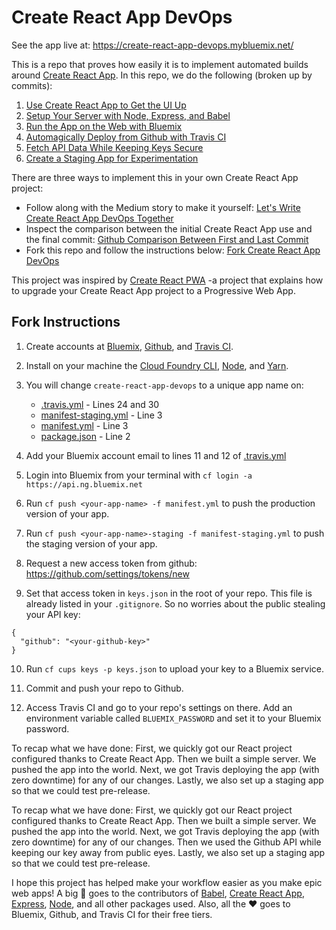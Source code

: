 # Create React App DevOps

See the app live at: https://create-react-app-devops.mybluemix.net/

This is a repo that proves how easily it is to implement automated builds around [Create React App](https://github.com/facebookincubator/create-react-app). In this repo, we do the following (broken up by commits):

1. [Use Create React App to Get the UI Up](https://github.com/seejamescode/create-react-app-devops/commit/0dbaf64a02f0eeedba2e5a134d472a58b3fc55a5)
2. [Setup Your Server with Node, Express, and Babel](https://github.com/seejamescode/create-react-app-devops/commit/aafd7e34b43906814b7bb49e0a3d33e211e81281)
3. [Run the App on the Web with Bluemix](https://github.com/seejamescode/create-react-app-devops/commit/3d61ec57acdbd0988c4aadf402415d290cf9c064)
4. [Automagically Deploy from Github with Travis CI](https://github.com/seejamescode/create-react-app-devops/commit/0a624c089cdf19c966c431d49aeaa2ea9992941f)
5. [Fetch API Data While Keeping Keys Secure](https://github.com/seejamescode/create-react-app-devops/commit/2a4fe33006f46b4f036f1846874ef869243d5743)
6. [Create a Staging App for Experimentation](https://github.com/seejamescode/create-react-app-devops/commit/e792b417e6a6b843516fd485668587bc9f513c04)

There are three ways to implement this in your own Create React App project:

- Follow along with the Medium story to make it yourself: [Let's Write Create React App DevOps Together](https://medium.com/@seejamescode/lets-write-create-react-app-devops-together-dc19512c6fbb#.un9m9z1qn)
- Inspect the comparison between the initial Create React App use and the final commit: [Github Comparison Between First and Last Commit](https://github.com/seejamescode/create-react-app-devops/compare/0dbaf64a02f0eeedba2e5a134d472a58b3fc55a5...master)
- Fork this repo and follow the instructions below: [Fork Create React App DevOps](https://github.com/seejamescode/create-react-app-devops#fork-destination-box)

This project was inspired by [Create React PWA](https://github.com/jeffposnick/create-react-pwa) -a project that explains how to upgrade your Create React App project to a Progressive Web App.

## Fork Instructions

1) Create accounts at [Bluemix](https://bluemix.net/), [Github](https://console.ng.bluemix.net/), and [Travis CI](https://travis-ci.org/).

2) Install on your machine the [Cloud Foundry CLI](https://docs.cloudfoundry.org/cf-cli/install-go-cli.html), [Node](https://docs.npmjs.com/getting-started/installing-node), and [Yarn](https://yarnpkg.com/lang/en/docs/install/#mac-tab).

3) You will change `create-react-app-devops` to a unique app name on:

	- [.travis.yml](https://github.com/seejamescode/create-react-app-devops/blob/master/.travis.yml) - Lines 24 and 30
	- [manifest-staging.yml](https://github.com/seejamescode/create-react-app-devops/blob/master/manifest-staging.yml) - Line 3
	- [manifest.yml](https://github.com/seejamescode/create-react-app-devops/blob/master/manifest.yml) - Line 3
	- [package.json](https://github.com/seejamescode/create-react-app-devops/blob/master/package.json) - Line 2

4) Add your Bluemix account email to lines 11 and 12 of [.travis.yml](https://github.com/seejamescode/create-react-app-devops/blob/master/.travis.yml)

5) Login into Bluemix from your terminal with `cf login -a https://api.ng.bluemix.net`

6) Run `cf push <your-app-name> -f manifest.yml` to push the production version of your app.

7) Run `cf push <your-app-name>-staging -f manifest-staging.yml` to push the staging version of your app.

8) Request a new access token from github: https://github.com/settings/tokens/new

9) Set that access token in `keys.json` in the root of your repo. This file is already listed in your `.gitignore`. So no worries about the public stealing your API key:
```
{
  "github": "<your-github-key>"
}
```

10) Run `cf cups keys -p keys.json` to upload your key to a Bluemix service.

11) Commit and push your repo to Github.

12) Access Travis CI and go to your repo's settings on there. Add an environment variable called `BLUEMIX_PASSWORD` and set it to your Bluemix password.

To recap what we have done: First, we quickly got our React project configured thanks to Create React App. Then we built a simple server. We pushed the app into the world. Next, we got Travis deploying the app (with zero downtime) for any of our changes. Lastly, we also set up a staging app so that we could test pre-release.

To recap what we have done: First, we quickly got our React project configured thanks to Create React App. Then we built a simple server. We pushed the app into the world. Next, we got Travis deploying the app (with zero downtime) for any of our changes. Then we used the Github API while keeping our key away from public eyes. Lastly, we also set up a staging app so that we could test pre-release.

I hope this project has helped make your workflow easier as you make epic web apps! A big 🙏 goes to the contributors of [Babel](https://github.com/babel/babel/graphs/contributors), [Create React App](https://github.com/facebookincubator/create-react-app/graphs/contributors), [Express](https://github.com/expressjs/express/graphs/contributors), [Node](https://github.com/nodejs/node/graphs/contributors), and all other packages used. Also, all the ❤️️ goes to Bluemix, Github, and Travis CI for their free tiers.
